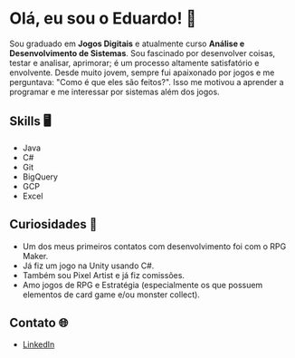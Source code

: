 # Olá, eu sou o Eduardo! 👋

Sou graduado em **Jogos Digitais** e atualmente curso **Análise e Desenvolvimento de Sistemas**. Sou fascinado por desenvolver coisas, testar e analisar, aprimorar; é um processo altamente satisfatório e envolvente. Desde muito jovem, sempre fui apaixonado por jogos e me perguntava: "Como é que eles são feitos?". Isso me motivou a aprender a programar e me interessar por sistemas além dos jogos.

## Skills 🖥️

- Java
- C#
- Git
- BigQuery
- GCP
- Excel

## Curiosidades 🌈

- Um dos meus primeiros contatos com desenvolvimento foi com o RPG Maker.
- Já fiz um jogo na Unity usando C#.
- Também sou Pixel Artist e já fiz comissões.
- Amo jogos de RPG e Estratégia (especialmente os que possuem elementos de card game e/ou monster collect).

## Contato 🌐

- [LinkedIn](https://www.linkedin.com/in/luiz-eduardo-sb/)

